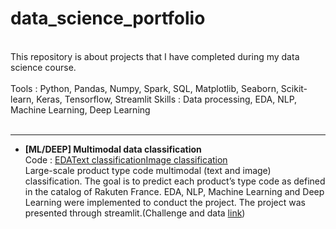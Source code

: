 # data_science_portfolio

<br/>
This repository is about projects that I have completed during my data science course. <br/><br/>
Tools : Python, Pandas, Numpy, Spark, SQL, Matplotlib, Seaborn, Scikit-learn, Keras, Tensorflow, Streamlit
Skills : Data processing, EDA, NLP, Machine Learning, Deep Learning <br/>
<br/>

----------

- **[ML/DEEP] Multimodal data classification**<br/>
Code : [EDA](https://github.com/haejiyun/data_science_portfolio/blob/main/1.%20Multimodal%20classification/1.%20EDA.ipynb)[Text classification](https://github.com/haejiyun/data_science_portfolio/blob/main/1.%20Multimodal%20classification/2.%20ML.ipynb)[Image classification](https://github.com/haejiyun/data_science_portfolio/blob/main/1.%20Multimodal%20classification/3.%20Deep.ipynb)<br/>
Large-scale product type code multimodal (text and image) classification. The goal is to predict each product’s type code as defined in the catalog of Rakuten France. EDA, NLP, Machine Learning and Deep Learning were implemented to conduct the project. The project was presented through streamlit.(Challenge and data [link](https://challengedata.ens.fr/challenges/35))
<br/>
